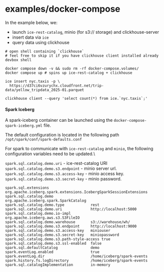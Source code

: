 # examples/docker-compose

In the example below, we:

- launch `ice-rest-catalog`, minio (for s3:// storage) and clickhouse-server
- insert data via `ice`
- query data using clickhouse

```shell
# open shell containing `clickhouse`
# feel free to skip it if you have clickhouse client installed already
devbox shell

docker compose down -v && sudo rm -rf docker-compose.volumes/
docker compose up # spins up ice-rest-catalog + clickhouse

ice insert nyc.taxis -p \
  https://d37ci6vzurychx.cloudfront.net/trip-data/yellow_tripdata_2025-01.parquet

clickhouse client --query 'select count(*) from ice.`nyc.taxis`;'
```

#### Spark Iceberg 
A spark-iceberg container can be launched using the `docker-compose-spark-iceberg.yml` file.


The default configuration is located in the following path
`/opt/spark/conf/spark-defaults.conf`

For spark to communicate with `ice-rest-catalog` and `minio`, the following configuration variables need to be updated.\

`spark.sql.catalog.demo.uri` - ice-rest-catalog URI \
`spark.sql.catalog.demo.s3.endpoint` - minio server url.
`spark.sql.catalog.demo.s3.access-key` - minio access key.
`spark.sql.catalog.demo.s3.secret-key` - minio password.


```
spark.sql.extensions                   org.apache.iceberg.spark.extensions.IcebergSparkSessionExtensions
spark.sql.catalog.demo                 org.apache.iceberg.spark.SparkCatalog
spark.sql.catalog.demo.type            rest
spark.sql.catalog.demo.uri             http://localhost:5000
spark.sql.catalog.demo.io-impl         org.apache.iceberg.aws.s3.S3FileIO
spark.sql.catalog.demo.warehouse       s3://warehouse/wh/
spark.sql.catalog.demo.s3.endpoint     http://localhost:9000
spark.sql.catalog.demo.s3.access-key   miniouser
spark.sql.catalog.demo.s3.secret-key   miniopassword
spark.sql.catalog.demo.s3.path-style-access true
spark.sql.catalog.demo.s3.ssl-enabled  false
spark.sql.defaultCatalog               demo
spark.eventLog.enabled                 true
spark.eventLog.dir                     /home/iceberg/spark-events
spark.history.fs.logDirectory          /home/iceberg/spark-events
spark.sql.catalogImplementation        in-memory
```